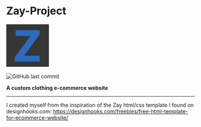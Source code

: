 # Zay-Project

![alt text for screen readers](/images/apple-touch-icon-114.png "Text to show on mouseover")

![GitHub last commit](https://img.shields.io/github/last-commit/adam-nasir/Zay-Project)

**A custom clothing e-commerce website**

---

I created myself from the inspiration of the Zay html/css template I found on designhooks.com:
https://designhooks.com/freebies/free-html-template-for-ecommerce-website/
